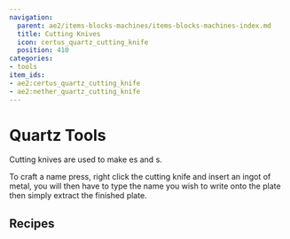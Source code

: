 ```yaml
---
navigation:
  parent: ae2/items-blocks-machines/items-blocks-machines-index.md
  title: Cutting Knives
  icon: certus_quartz_cutting_knife
  position: 410
categories:
- tools
item_ids:
- ae2:certus_quartz_cutting_knife
- ae2:nether_quartz_cutting_knife
---
```


# Quartz Tools

<Row>
  <ItemImage id="certus_quartz_cutting_knife" scale="4" />

  <ItemImage id="nether_quartz_cutting_knife" scale="4" />
</Row>

Cutting knives are used to make <ItemLink id="name_press" />es and <ItemLink id="cable_anchor" />s.

To craft a name press, right click the cutting knife and insert an ingot of metal, you will then have to type the name you
wish to write onto the plate then simply extract the finished plate.

## Recipes

<Row>
  <RecipeFor id="certus_quartz_cutting_knife" />

  <RecipeFor id="nether_quartz_cutting_knife" />
</Row>
